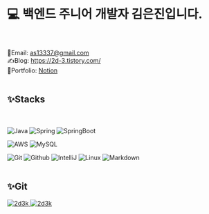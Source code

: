 # 💻 백엔드 주니어 개발자 김은진입니다.
<br><br>
📧Email: as13337@gmail.com <br>
✍️Blog: https://2d-3.tistory.com/ <br>
📄Portfolio: [Notion](https://www.notion.so/3602097c3bb94f6ea2b908e80b2f0eea) <br><br>

## ✨Stacks
<br><br>
![Java](https://img.shields.io/badge/JAVA-007396?style=for-the-badge&logo=java&logoColor=white)
![Spring](https://img.shields.io/badge/Spring-6DB33F.svg?style=for-the-badge&logo=Spring&logoColor=white)
![SpringBoot](https://img.shields.io/badge/Spring%20Boot-6DB33F.svg?style=for-the-badge&logo=Spring-Boot&logoColor=white)

![AWS](https://img.shields.io/badge/aws-232F3E?style=for-the-badge&logo=aws&logoColor=white)
![MySQL](https://img.shields.io/badge/mysql-4479A1?style=for-the-badge&logo=mysql&logoColor=white)

![Git](https://img.shields.io/badge/git%20-%23F05033.svg?&style=for-the-badge&logo=git&logoColor=white)
![Github](https://img.shields.io/badge/github%20-%23121011.svg?&style=for-the-badge&logo=github&logoColor=white)
![IntelliJ](https://img.shields.io/badge/IntelliJIDEA-000000.svg?style=for-the-badge&logo=intellij-idea&logoColor=white)
![Linux](https://img.shields.io/badge/linux-FCC624?style=for-the-badge&logo=linux&logoColor=black)
![Markdown](https://img.shields.io/badge/markdown-%23000000.svg?&style=for-the-badge&logo=markdown&logoColor=white)
<br>
<br>

## ✨Git
  
<a href="https://github.com/anuraghazra/github-readme-stats">
  <img src="https://github-readme-stats.vercel.app/api?username=2d3k&show_icons=true&theme=cobalt&count_private=true&hide=stars" alt="2d3k" />
</a>
<a href="https://github.com/anuraghazra/github-readme-stats">
  <img src="https://github-readme-stats.vercel.app/api/top-langs/?username=2d3k&theme=cobalt&layout=compact" alt="2d3k" />
</a>
<br>
